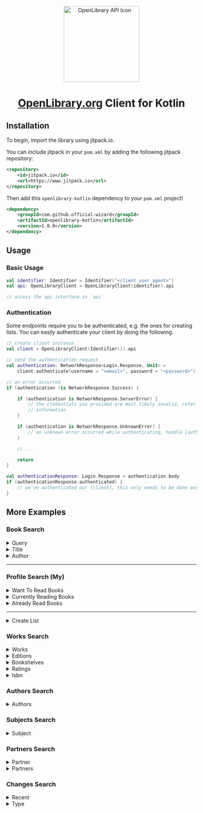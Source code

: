 
<p align="center" dir="auto">
    <a href="https://openlibrary.org/developers/api" rel="nofollow">
        <img src="https://i.imgur.com/93jMMZa.png" width="200" alt="OpenLibrary API Icon" style="max-width: 100%;"/>
    </a>
</p>

<h1 align="center"><a href="https://openlibrary.org/developers/api">OpenLibrary.org</a> Client for Kotlin</h1>

## Installation

To begin, import the library using jitpack.io.

You can include jitpack in your `pom.xml` by adding the following jitpack repository:

```xml
<repository>
    <id>jitpack.io</id>
    <url>https://www.jitpack.io</url>
</repository>
```

Then add this `openlibrary-kotlin` dependency to your `pom.xml` project!

```xml
<dependency>    
    <groupId>com.github.official-wizard</groupId>    
    <artifactId>openlibrary-kotlin</artifactId>    
    <version>1.0.0</version>
</dependency>
```

## Usage

### Basic Usage

```kotlin
val identifier: Identifier = Identifier("<client user agent>")
val api: OpenLibraryClient = OpenLibraryClient(identifier).api

// access the api interface in `api`
```

### Authentication
Some endpoints require you to be authenticated, e.g. the ones for creating lists.
You can easily authenticate your client by doing the following.

```kotlin
// create client instance
val client = OpenLibraryClient(Identifier()).api

// send the authentication request
val authentication: NetworkResponse<Login.Response, Unit> =
    client.authenticate(username = "<email>", password = "<password>")

// an error occurred
if (authentication !is NetworkResponse.Success) {

    if (authentication is NetworkResponse.ServerError) {
        // the credentials you provided are most likely invalid, refer to response code for further
        // information
    }

    if (authentication is NetworkResponse.UnknownError) {
        // an unknown error occurred while authenticating, handle [authentication] result
    }

    // ...

    return
}

val authenticationResponse: Login.Response = authentication.body
if (authenticationResponse.authenticated) {
    // we've authenticated our [client], this only needs to be done once per instance
}
```

## More Examples

### Book Search

<details>
<summary>Query</summary>
<br>

| Name   | Type   | Description                                                     | Example               | required |
|:-------|:-------|:----------------------------------------------------------------|:----------------------|----------|
| query  | String | The query you'd like to search for.                             | The Lord of The Rings | yes      |
| sort   | String | How you'd like to sort the query, by default it uses relevancy. | new                   | no       |
| lang   | String | The users language as a two letter (ISO 639-1) language code.   | en                    | no       |
| offset | Long   | offset the list by the provided amount.                         | 50                    | no       |
| page   | Long   | The page you'd like to traverse to.                             | 0                     | no       |

**Example**
```kotlin
val identifier: Identifier = Identifier("<client user agent>")
val api: OpenLibraryInterface = OpenLibraryClient(identifier).api

val search: NetworkResponse<SearchBooks.Response, SearchBooks.Response>
    = api.searchBooksByQuery(query = "The Lord of the Rings")

if (search is NetworkResponse.Success) {
    val searchResult: SearchBooks.Response = search.body
    // handle [searchResult] as you wish
}

```

</details>

<details>
<summary>Title</summary>
<br>

| Name   | Type   | Description                                                     | Example               | required |
|:-------|:-------|:----------------------------------------------------------------|:----------------------|----------|
| title  | String | The title you'd like to search for.                             | The Lord of The Rings | yes      |
| sort   | String | How you'd like to sort the query, by default it uses relevancy. | new                   | no       |
| lang   | String | The users language as a two letter (ISO 639-1) language code.   | en                    | no       |
| offset | Long   | offset the list by the provided amount.                         | 50                    | no       |
| page   | Long   | The page you'd like to traverse to.                             | 0                     | no       |

**Example**
```kotlin
val identifier: Identifier = Identifier("<client user agent>")
val api: OpenLibraryInterface = OpenLibraryClient(identifier).api

val search: NetworkResponse<SearchBooks.Response, SearchBooks.Response>
    = api.searchBooksByTitle(title = "The Lord of the Rings")

if (search is NetworkResponse.Success) {
    val searchResult: SearchBooks.Response = search.body
    // handle [searchResult] as you wish
}

```

</details>

<details>
<summary>Author</summary>
<br>

| Name   | Type   | Description                                                     | Example     | required |
|:-------|:-------|:----------------------------------------------------------------|:------------|----------|
| author | String | The author you'd like to search for.                            | J K Rowling | yes      |
| sort   | String | How you'd like to sort the query, by default it uses relevancy. | new         | no       |
| lang   | String | The users language as a two letter (ISO 639-1) language code.   | en          | no       |
| offset | Long   | offset the list by the provided amount.                         | 50          | no       |
| page   | Long   | The page you'd like to traverse to.                             | 0           | no       |

**Example**
```kotlin
val identifier: Identifier = Identifier("<client user agent>")
val api: OpenLibraryInterface = OpenLibraryClient(identifier).api

val search: NetworkResponse<SearchBooks.Response, SearchBooks.Response>
    = api.searchBooksByAuthor(author = "J K Rowling")

if (search is NetworkResponse.Success) {
    val searchResult: SearchBooks.Response = search.body
    // handle [searchResult] as you wish
}

```

</details>

---

### Profile Search (My)

<details>
<summary>Want To Read Books</summary>
<br>

| Name     | Type   | Description                                                     | Example | required |
|:---------|:-------|:----------------------------------------------------------------|:--------|----------|
| username | String | The username you'd like to search for.                          | mokBot  | yes      |
| sort     | String | How you'd like to sort the query, by default it uses relevancy. | new     | no       |
| lang     | String | The users language as a two letter (ISO 639-1) language code.   | en      | no       |
| offset   | Long   | offset the list by the provided amount.                         | 50      | no       |
| page     | Long   | The page you'd like to traverse to.                             | 0       | no       |

**Example**
```kotlin
val identifier: Identifier = Identifier("<client user agent>")
val api: OpenLibraryInterface = OpenLibraryClient(identifier).api

val search: NetworkResponse<SearchMyBooks.Response, SearchMyBooks.Response>
    = api.searchMyWantToReadBooks(username = "mokBot")

if (search is NetworkResponse.Success) {
    val searchResult: SearchMyBooks.Response = search.body
    // handle [searchResult] as you wish
}

```

</details>

<details>
<summary>Currently Reading Books</summary>
<br>

| Name     | Type   | Description                                                     | Example | required |
|:---------|:-------|:----------------------------------------------------------------|:--------|----------|
| username | String | The username you'd like to search for.                          | mokBot  | yes      |
| sort     | String | How you'd like to sort the query, by default it uses relevancy. | new     | no       |
| lang     | String | The users language as a two letter (ISO 639-1) language code.   | en      | no       |
| offset   | Long   | offset the list by the provided amount.                         | 50      | no       |
| page     | Long   | The page you'd like to traverse to.                             | 0       | no       |

**Example**
```kotlin
val identifier: Identifier = Identifier("<client user agent>")
val api: OpenLibraryInterface = OpenLibraryClient(identifier).api

val search: NetworkResponse<SearchMyBooks.Response, SearchMyBooks.Response>
    = api.searchMyCurrentlyReadingBooks(username = "mokBot")

if (search is NetworkResponse.Success) {
    val searchResult: SearchMyBooks.Response = search.body
    // handle [searchResult] as you wish
}

```

</details>

<details>
<summary>Already Read Books</summary>
<br>

| Name     | Type   | Description                                                     | Example | required |
|:---------|:-------|:----------------------------------------------------------------|:--------|----------|
| username | String | The username you'd like to search for.                          | mokBot  | yes      |
| sort     | String | How you'd like to sort the query, by default it uses relevancy. | new     | no       |
| lang     | String | The users language as a two letter (ISO 639-1) language code.   | en      | no       |
| offset   | Long   | offset the list by the provided amount.                         | 50      | no       |
| page     | Long   | The page you'd like to traverse to.                             | 0       | no       |

**Example**
```kotlin
val identifier: Identifier = Identifier("<client user agent>")
val api: OpenLibraryInterface = OpenLibraryClient(identifier).api

val search: NetworkResponse<SearchMyBooks.Response, SearchMyBooks.Response>
    = api.searchMyAlreadyReadBooks(username = "mokBot")

if (search is NetworkResponse.Success) {
    val searchResult: SearchMyBooks.Response = search.body
    // handle [searchResult] as you wish
}

```

</details>

---

<details>
<summary>Create List</summary>
<br>

> A call to `createList` in this manner will will update a pre-existing list with the details provided!

> **NOTE** You must have the client authenticated to do this!

**Available Parameters**

| Name       | Type               | Description                                          | Example  |
|:-----------|:-------------------|:-----------------------------------------------------|:---------|
| username   | String             | The username authenticated for the session           | username |
| olid       | String             | The OLID (Open Library ID) of the list               | OL01L    |
| createList | CreateList.Request | The request object with details to create list with. | N/A      |

**Example**
```kotlin
// create client instance
val client = OpenLibraryClient(Identifier()).api

// send the authentication request
val authentication: NetworkResponse<Login.Response, Unit> =
    client.authenticate(username = "<email>", password = "<password>")

// an error occurred
if (authentication !is NetworkResponse.Success) {

    if (authentication is NetworkResponse.ServerError) {
        // the credentials you provided are most likely invalid, refer to response code for further
        // information
    }

    if (authentication is NetworkResponse.UnknownError) {
        // an unknown error occurred while authenticating, handle [authentication] result
    }

    // ...

    return
}

val authenticationResponse: Login.Response = authentication.body
if (authenticationResponse.authenticated) {
    // we've authenticated our [client], this only needs to be done once per instance

    // make sure we have a valid username to work with
    val username = authenticationResponse.username
    if (username != null) {

        // send request to server
        val createList = client.createList(
            username = username,
            createList = CreateList.Request(
                "<new name>",
                "<new description>"
            )
        )

        if (createList !is NetworkResponse.Success) {
           // handle errors
            return
        }
        
        // handle our result
        val result: CreateList.Response = createList.body
    }
}
```

</details>


### Works Search

<details>
<summary>Works</summary>
<br>

| Name   | Type   | Description                             | Example | required |
|:-------|:-------|:----------------------------------------|:--------|----------|
| olid   | String | the OLID to the works.                  | OL01W   | yes      |

**Example**
```kotlin
val identifier: Identifier = Identifier("<client user agent>")
val api: OpenLibraryInterface = OpenLibraryClient(identifier).api

val search: NetworkResponse<SearchWorks.Response, ErrorResponse.Response>
    = api.searchWorks(olid = "OL01W")

if (search is NetworkResponse.Success) {
    val searchResult: SearchWorks.Response = search.body
    // handle [searchResult] as you wish
}

```

</details>

<details>
<summary>Editions</summary>
<br>

| Name   | Type   | Description                             | Example | required |
|:-------|:-------|:----------------------------------------|:--------|----------|
| olid   | String | the OLID to the works.                  | OL01W   | yes      |
| offset | Long   | offset the list by the provided amount. | 50      | no       |

**Example**
```kotlin
val identifier: Identifier = Identifier("<client user agent>")
val api: OpenLibraryInterface = OpenLibraryClient(identifier).api

val search: NetworkResponse<SearchWorksEditions.Response, ErrorResponse.Response>
    = api.searchWorksEditions(olid = "OL01W")

if (search is NetworkResponse.Success) {
    val searchResult: SearchWorksEditions.Response = search.body
    // handle [searchResult] as you wish
}
```
</details>

<details>
<summary>Bookshelves</summary>
<br>

| Name   | Type   | Description                             | Example | required |
|:-------|:-------|:----------------------------------------|:--------|----------|
| olid   | String | the OLID to the works.                  | OL01W   | yes      |

**Example**
```kotlin
val identifier: Identifier = Identifier("<client user agent>")
val api: OpenLibraryInterface = OpenLibraryClient(identifier).api

val search: NetworkResponse<SearchWorksBookshelves.Response, ErrorResponse.Response>
    = api.searchWorksBookshelves(olid = "OL01W")

if (search is NetworkResponse.Success) {
    val searchResult: SearchWorksBookshelves.Response = search.body
    // handle [searchResult] as you wish
}
```

</details>

<details>
<summary>Ratings</summary>
<br>

| Name   | Type   | Description                             | Example | required |
|:-------|:-------|:----------------------------------------|:--------|----------|
| olid   | String | the OLID to the works.                  | OL01W   | yes      |

**Example**
```kotlin
val identifier: Identifier = Identifier("<client user agent>")
val api: OpenLibraryInterface = OpenLibraryClient(identifier).api

val search: NetworkResponse<SearchWorksRatings.Response, ErrorResponse.Response>
    = api.searchWorksRatings(olid = "OL01W")

if (search is NetworkResponse.Success) {
    val searchResult: SearchWorksRatings.Response = search.body
    // handle [searchResult] as you wish
}
```

</details>

<details>
<summary>Isbn</summary>
<br>

| Name | Type   | Description            | Example | required |
|:-----|:-------|:-----------------------|:--------|----------|
| isbn | String | the isbn to the works. | 0000    | yes      |

**Example**
```kotlin
val identifier: Identifier = Identifier("<client user agent>")
val api: OpenLibraryInterface = OpenLibraryClient(identifier).api

val search: NetworkResponse<SearchIsbn.Response, ErrorResponse.Response>
    = api.searchWorksIsbn(isbn = "0000")

if (search is NetworkResponse.Success) {
    val searchResult: SearchIsbn.Response = search.body
    // handle [searchResult] as you wish
}
```

</details>

### Authors Search

<details>
<summary>Authors</summary>
<br>

| Name  | Type   | Description                             | Example     | required |
|:------|:-------|:----------------------------------------|:------------|----------|
| query | String | author's query you'd like to serch for. | J K Rowling | yes      |

**Example**
```kotlin
val identifier: Identifier = Identifier("<client user agent>")
val api: OpenLibraryInterface = OpenLibraryClient(identifier).api

val search: NetworkResponse<SearchAuthors.Response, SearchAuthors.Response>
    = api.searchAuthors(query = "<author query>")

if (search is NetworkResponse.Success) {
    val searchResult: SearchAuthors.Response = search.body
    // handle [searchResult] as you wish
}
```

</details>


### Subjects Search

<details>
<summary>Subject</summary>
<br>

| Name             | Type    | Description                           | Example   | required |
|:-----------------|:--------|:--------------------------------------|:----------|----------|
| subject          | String  | The subject you'd like to search for. | Love      | yes      |
| details          | Boolean | Include details about the subject.    | True      | no       |
| publishedInRange | String  | Date range for punishments.           | 2008-2010 | no       |
| limit            | Int     | Limit the amount of results to return | 50        | no       |
| offset           | Int     | Offset the results to jump to.        | 0         | no       |

**Example**
```kotlin
val identifier: Identifier = Identifier("<client user agent>")
val api: OpenLibraryInterface = OpenLibraryClient(identifier).api

val search: NetworkResponse<SearchSubjects.Response, SearchSubjects.Response>
    = api.searchSubjects(subject = "love")

if (search is NetworkResponse.Success) {
    val searchResult: SearchSubjects.Response = search.body
    // handle [searchResult] as you wish
}
```

</details>


### Partners Search

<details>
<summary>Partner</summary>
<br>

| Name             | Type    | Description                           | Example      | required |
|:-----------------|:--------|:--------------------------------------|:-------------|----------|
| partner          | Partner | A supported partner to query with.    | Partner.isbn | yes      |
| partnerId        | String  | The partner ID to query with.         | 01a0         | no       |

**Example**
```kotlin
val identifier: Identifier = Identifier("<client user agent>")
val api: OpenLibraryInterface = OpenLibraryClient(identifier).api

val search: NetworkResponse<SearchPartner.Response, SearchPartner.Response>
    = api.searchPartner(partner = Partner.isbn, partnerId = "01s3")

if (search is NetworkResponse.Success) {
    val searchResult: SearchPartner.Response = search.body
    // handle [searchResult] as you wish
}
```
</details>


<details>
<summary>Partners</summary>
<br>

| Name        | Type   | Description                                       | Example                                           | required |
|:------------|:-------|:--------------------------------------------------|:--------------------------------------------------|----------|
| requestList | String | List of partners and the IDs you'd like to query. | id:1;lccn:50006784\|olid:OL6179000M;lccn:55011330 | yes      |

**Example**
```kotlin
val identifier: Identifier = Identifier("<client user agent>")
val api: OpenLibraryInterface = OpenLibraryClient(identifier).api

val search: NetworkResponse<SearchPartner.Response, SearchPartner.Response>
    = api.searchPartners(requestList = "id:1;lccn:50006784|olid:OL6179000M;lccn:55011330")

if (search is NetworkResponse.Success) {
    val searchResult: Map<String, SearchPartner.Response> 
        = search.body
    // handle [searchResult] as you wish
}
```
</details>

### Changes Search

<details>
<summary>Recent</summary>
<br>

| Name   | Type    | Description                           | Example | required |
|:-------|:--------|:--------------------------------------|:--------|----------|
| bot    | Boolean | Ignore changes made by bots.          | True    | no       |
| limit  | Int     | Limit the amount of results to return | 50      | no       |
| offset | Int     | Offset the results to jump to.        | 0       | no       |

**Example**
```kotlin
val identifier: Identifier = Identifier("<client user agent>")
val api: OpenLibraryInterface = OpenLibraryClient(identifier).api

val search: NetworkResponse<List<SearchChanges.Response>, ErrorResponse.Response>
    = api.searchRecentChanges()

if (search is NetworkResponse.Success) {
    val searchResult: List<SearchChanges.Response>
        = search.body
    // handle [searchResult] as you wish
}
```
</details>


<details>
<summary>Type</summary>
<br>

| Name   | Type               | Description                           | Example                         | required |
|:-------|:-------------------|:--------------------------------------|:--------------------------------|----------|
| query  | SearchChangesQuery | Change type.                          | SearchChangesQuery(year = 2008) | yes      |
| bot    | Boolean            | Ignore changes made by bots.          | True                            | no       |
| limit  | Int                | Limit the amount of results to return | 50                              | no       |
| offset | Int                | Offset the results to jump to.        | 0                               | no       |

**Example**
```kotlin
val identifier: Identifier = Identifier("<client user agent>")
val api: OpenLibraryInterface = OpenLibraryClient(identifier).api

val search: NetworkResponse<List<SearchChanges.Response>, ErrorResponse.Response>
    = api.searchChanges(query = SearchChangesQuery(year = 2008))

if (search is NetworkResponse.Success) {
    val searchResult: List<SearchChanges.Response>
        = search.body
    // handle [searchResult] as you wish
}
```
</details>

